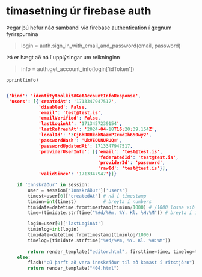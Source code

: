 # tímasetning úr firebase auth

Þegar þú hefur náð sambandi við firebase authentication í gegnum fyrirspurnina

> login = auth.sign_in_with_email_and_password(email, password)

Þá er hægt að ná í upplýsingar um reikninginn            

> info = auth.get_account_info(login['idToken'])

`pprint(info)`

```JSON

{'kind': 'identitytoolkit#GetAccountInfoResponse',
 'users': [{'createdAt': '1713347947517',
            'disabled': False,
            'email': 'test@test.is',
            'emailVerified': False,
            'lastLoginAt': '1713457239154',
            'lastRefreshAt': '2024-04-18T16:20:39.154Z',
            'localId': '3Cj6hRRHkohNazmPIcmdIh650wy2',
            'passwordHash': 'UkVEQUNURUQ=',
            'passwordUpdatedAt': 1713347947517,
            'providerUserInfo': [{'email': 'test@test.is',
                                  'federatedId': 'test@test.is',
                                  'providerId': 'password',
                                  'rawId': 'test@test.is'}],
            'validSince': '1713347947'}]}
```


```python
    if 'Innskráður' in session:
        user = session['Innskráður']['users']
        timest=user[0]["createdAt"] # ná í timestamp
        timinn=int(timest)          # breyta í numbers
        timidate=datetime.fromtimestamp(timinn/1000) # /1000 losna við millisek
        time=(timidate.strftime("%#d/%#m, %Y. Kl. %H:%M")) # breyta í isl tímaröð

        login=user[0]['lastLoginAt']
        timinlog=int(login)
        timidate=datetime.fromtimestamp(timinlog/1000)
        timelog=(timidate.strftime("%#d/%#m, %Y. Kl. %H:%M"))
        
        return render_template("editor.html", firsttime=time, timelog=timelog, t=title)
    else:
        flash("Þú þarft að vera innskráður til að komast í ritstjórn")
        return render_template("404.html")
```